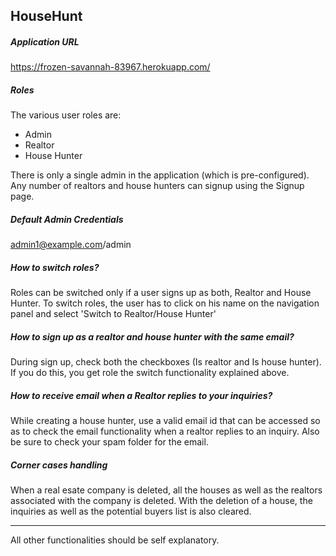## HouseHunt
##### Application URL
https://frozen-savannah-83967.herokuapp.com/

##### Roles
The various user roles are:
+ Admin
+ Realtor
+ House Hunter

There is only a single admin in the application (which is pre-configured). Any number of realtors and house hunters can signup using the Signup page. 
##### Default Admin Credentials
admin1@example.com/admin

##### How to switch roles?
Roles can be switched only if a user signs up as both, Realtor and House Hunter. To switch roles, the user has to click on his name on the navigation panel and select 'Switch to Realtor/House Hunter'

##### How to sign up as a realtor and house hunter with the same email?
During sign up, check both the checkboxes (Is realtor and Is house hunter). If you do this, you get role the switch functionality explained above.

##### How to receive email when a Realtor replies to your inquiries?
While creating a house hunter, use a valid email id that can be accessed so as to check the email functionality when a realtor replies to an inquiry. Also be sure to check your spam folder for the email.

##### Corner cases handling
When a real esate company is deleted, all the houses as well as the realtors associated with the company is deleted. With the deletion of a house, the inquiries as well as the potential buyers list is also cleared.

***

All other functionalities should be self explanatory.
